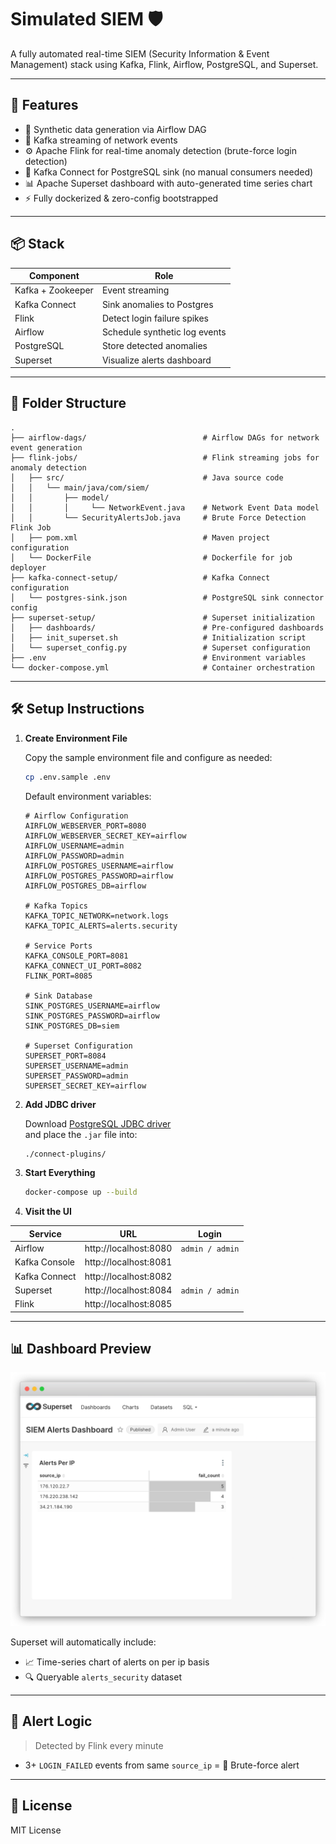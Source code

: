 # Simulated SIEM 🛡️
A fully automated real-time SIEM (Security Information & Event Management) stack using Kafka, Flink, Airflow, PostgreSQL, and Superset.

---

## 🚀 Features

- 🔁 Synthetic data generation via Airflow DAG
- 📡 Kafka streaming of network events
- ⚙️ Apache Flink for real-time anomaly detection (brute-force login detection)
- 🔗 Kafka Connect for PostgreSQL sink (no manual consumers needed)
- 📊 Apache Superset dashboard with auto-generated time series chart
- ⚡ Fully dockerized & zero-config bootstrapped

---

## 📦 Stack

| Component       | Role                         |
|----------------|------------------------------|
| Kafka + Zookeeper | Event streaming            |
| Kafka Connect  | Sink anomalies to Postgres   |
| Flink          | Detect login failure spikes  |
| Airflow        | Schedule synthetic log events|
| PostgreSQL     | Store detected anomalies     |
| Superset       | Visualize alerts dashboard   |

---

## 📂 Folder Structure

```
.
├── airflow-dags/                          # Airflow DAGs for network event generation
├── flink-jobs/                            # Flink streaming jobs for anomaly detection
│   ├── src/                               # Java source code
│   │   └── main/java/com/siem/
│   │       ├── model/
│   │       │     └── NetworkEvent.java    # Network Event Data model
│   │       └── SecurityAlertsJob.java     # Brute Force Detection Flink Job
│   ├── pom.xml                            # Maven project configuration
│   └── DockerFile                         # Dockerfile for job deployer
├── kafka-connect-setup/                   # Kafka Connect configuration
│   └── postgres-sink.json                 # PostgreSQL sink connector config
├── superset-setup/                        # Superset initialization
│   ├── dashboards/                        # Pre-configured dashboards
│   ├── init_superset.sh                   # Initialization script
│   └── superset_config.py                 # Superset configuration
├── .env                                   # Environment variables
└── docker-compose.yml                     # Container orchestration
```

---

## 🛠️ Setup Instructions

1. **Create Environment File**

   Copy the sample environment file and configure as needed:

   ```bash
   cp .env.sample .env
   ```

   Default environment variables:
   ```properties
   # Airflow Configuration
   AIRFLOW_WEBSERVER_PORT=8080
   AIRFLOW_WEBSERVER_SECRET_KEY=airflow
   AIRFLOW_USERNAME=admin
   AIRFLOW_PASSWORD=admin
   AIRFLOW_POSTGRES_USERNAME=airflow
   AIRFLOW_POSTGRES_PASSWORD=airflow
   AIRFLOW_POSTGRES_DB=airflow

   # Kafka Topics
   KAFKA_TOPIC_NETWORK=network.logs
   KAFKA_TOPIC_ALERTS=alerts.security

   # Service Ports
   KAFKA_CONSOLE_PORT=8081
   KAFKA_CONNECT_UI_PORT=8082
   FLINK_PORT=8085

   # Sink Database
   SINK_POSTGRES_USERNAME=airflow
   SINK_POSTGRES_PASSWORD=airflow
   SINK_POSTGRES_DB=siem

   # Superset Configuration
   SUPERSET_PORT=8084
   SUPERSET_USERNAME=admin
   SUPERSET_PASSWORD=admin
   SUPERSET_SECRET_KEY=airflow
   ```

2. **Add JDBC driver**

   Download [PostgreSQL JDBC driver](https://jdbc.postgresql.org)  
   and place the `.jar` file into:

   ```bash
   ./connect-plugins/
   ```

3. **Start Everything**

   ```bash
   docker-compose up --build
   ```

4. **Visit the UI**

| Service       | URL                     | Login              |
|---------------|-------------------------|--------------------|
| Airflow       | http://localhost:8080   | `admin / admin`    |
| Kafka Console | http://localhost:8081   |                    |
| Kafka Connect | http://localhost:8082   |                    |
| Superset      | http://localhost:8084   | `admin / admin`    |
| Flink         | http://localhost:8085   |                    |

---

## 📊 Dashboard Preview

![SIEM Alerts Dashboard](./docs/dashboard.png)

Superset will automatically include:
- 📈 Time-series chart of alerts on per ip basis
- 🔍 Queryable `alerts_security` dataset

---

## 🧪 Alert Logic

> Detected by Flink every minute

- 3+ `LOGIN_FAILED` events from same `source_ip` = 🚨 Brute-force alert

---

## 📜 License

MIT License
